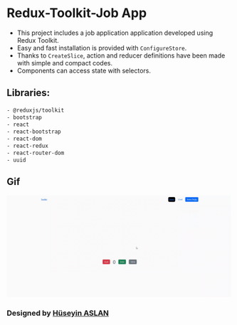 # Redux-Toolkit-Job App 

- This project includes a job application application developed using Redux Toolkit.
- Easy and fast installation is provided with `ConfigureStore`.
- Thanks to `CreateSlice`, action and reducer definitions have been made with simple and compact codes.
- Components can access state with selectors.

## Libraries:

    - @reduxjs/toolkit
    - bootstrap
    - react
    - react-bootstrap
    - react-dom
    - react-redux
    - react-router-dom
    - uuid
    
## Gif

 ![](/public/Screen%20Recording%202024-06-20%20at%2011.48.39.96%20PM.gif)

### Designed by <a href="https://www.linkedin.com/in/h%C3%BCseyin-aslan-128519203/" target="_blank">Hüseyin ASLAN</a> 

